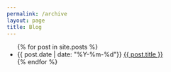 ```yaml
---
permalink: /archive
layout: page
title: Blog
---
```



<ul>
  {% for post in site.posts %}
    <li> {{ post.date | date: "%Y-%m-%d"}}
      <a href=".{{ post.url }}">{{ post.title }}</a>
    </li>
  {% endfor %}
</ul>
